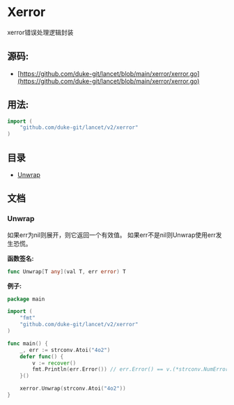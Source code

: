 # Xerror
xerror错误处理逻辑封装

<div STYLE="page-break-after: always;"></div>

## 源码:

- [https://github.com/duke-git/lancet/blob/main/xerror/xerror.go](https://github.com/duke-git/lancet/blob/main/xerror/xerror.go)

<div STYLE="page-break-after: always;"></div>

## 用法:
```go
import (
    "github.com/duke-git/lancet/v2/xerror"
)
```

<div STYLE="page-break-after: always;"></div>

## 目录
- [Unwrap](#Unwrap)

<div STYLE="page-break-after: always;"></div>

## 文档



### <span id="Unwrap">Unwrap</span>
<p>如果err为nil则展开，则它返回一个有效值。 如果err不是nil则Unwrap使用err发生恐慌。</p>

<b>函数签名:</b>

```go
func Unwrap[T any](val T, err error) T
```
<b>例子:</b>

```go
package main

import (
    "fmt"
    "github.com/duke-git/lancet/v2/xerror"
)

func main() {
	_, err := strconv.Atoi("4o2")
	defer func() {
		v := recover()
		fmt.Println(err.Error()) // err.Error() == v.(*strconv.NumError).Error()
	}()

	xerror.Unwrap(strconv.Atoi("4o2"))
}
```
